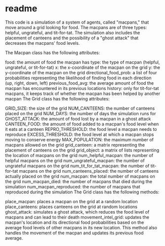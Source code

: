 # readme

This code is a simulation of a system of agents, called "macpans," that move around a grid looking for food. The macpans are of three types: helpful, ungrateful, and tit-for-tat. The simulation also includes the placement of canteens and the possibility of a "ghost attack" that decreases the macpans' food levels.

The Macpan class has the following attributes:

food: the amount of food the macpan has
type: the type of macpan (helpful, ungrateful, or tit-for-tat)
x: the x-coordinate of the macpan on the grid
y: the y-coordinate of the macpan on the grid
directional_food_prob: a list of four probabilities representing the likelihood of finding food in each direction (up, right, down, left)
previous_food_avg: the average amount of food the macpan has encountered in its previous locations
history: only for tit-for-tat macpans, it keeps track of whether the macpan has been helped by another macpan
The Grid class has the following attributes:

GRID_SIZE: the size of the grid
NUM_CANTEENS: the number of canteens placed on the grid
NUM_DAYS: the number of days the simulation runs for
GHOST_ATTACK: the amount of food lost by a macpan in a ghost attack
CANTEEN_FOOD: the amount of food added to a macpan's food level when it eats at a canteen
REPRO_THRESHOLD: the food level a macpan needs to reproduce
EXCESS_THRESHOLD: the food level at which a macpan stops moving to conserve energy
MAX_POPULATION: the maximum number of macpans allowed on the grid
grid_canteen: a matrix representing the placement of canteens on the grid
grid_object: a matrix of lists representing the location of macpans on the grid
num_helpful_macpan: the number of helpful macpans on the grid
num_ungrateful_macpan: the number of ungrateful macpans on the grid
num_tit_for_tat_macpan: the number of tit-for-tat macpans on the grid
num_canteens_placed: the number of canteens actually placed on the grid
num_macpan: the total number of macpans on the grid
num_macpan_died: the number of macpans that died during the simulation
num_macpan_reproduced: the number of macpans that reproduced during the simulation
The Grid class has the following methods:

place_macpan: places a macpan on the grid at a random location
place_canteens: places canteens on the grid at random locations
ghost_attack: simulates a ghost attack, which reduces the food level of macpans and can lead to their death
movement_intel_grid: updates the macpan's location and its directional food probabilities based on the average food levels of other macpans in its new location. This method also handles the movement of the macpan and updates its previous food average.

